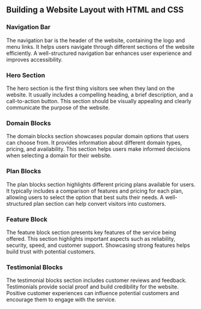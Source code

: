 ## Building a Website Layout with HTML and CSS
### Navigation Bar
The navigation bar is the header of the website, containing the logo and menu links. It helps users navigate through different sections of the website efficiently. A well-structured navigation bar enhances user experience and improves accessibility.
### Hero Section
The hero section is the first thing visitors see when they land on the website. It usually includes a compelling heading, a brief description, and a call-to-action button. This section should be visually appealing and clearly communicate the purpose of the website.
### Domain Blocks
The domain blocks section showcases popular domain options that users can choose from. It provides information about different domain types, pricing, and availability. This section helps users make informed decisions when selecting a domain for their website.
### Plan Blocks
The plan blocks section highlights different pricing plans available for users. It typically includes a comparison of features and pricing for each plan, allowing users to select the option that best suits their needs. A well-structured plan section can help convert visitors into customers.
### Feature Block
The feature block section presents key features of the service being offered. This section highlights important aspects such as reliability, security, speed, and customer support. Showcasing strong features helps build trust with potential customers.
### Testimonial Blocks
The testimonial blocks section includes customer reviews and feedback. Testimonials provide social proof and build credibility for the website. Positive customer experiences can influence potential customers and encourage them to engage with the service.

